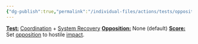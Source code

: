 ```yaml
---
{"dg-publish":true,"permalink":"/individual-files/actions/tests/opposition-tests/brace/"}
---
```


**[Test:](Tests.md)** [Coordination](Skills.md) + [System Recovery](Tuning.md)
**[Opposition:](Opposition.md)** None (default)
**[Score:](Score.md)** Set [opposition](Opposition.md) to hostile [impact](Impact.md).